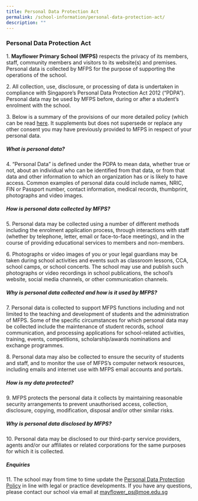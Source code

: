 ```yaml
---
title: Personal Data Protection Act
permalink: /school-information/personal-data-protection-act/
description: ""
---
```

### **Personal Data Protection Act**
1\. **Mayflower Primary School (MFPS)** respects the privacy of its members, staff, community members and visitors to its website(s) and premises. Personal data is collected by MFPS for the purpose of supporting the operations of the school.

2\. All collection, use, disclosure, or processing of data is undertaken in compliance with Singapore’s Personal Data Protection Act 2012 (“PDPA”). Personal data may be used by MFPS before, during or after a student’s enrolment with the school.

3\. Below is a summary of the provisions of our more detailed policy (which can be read [here](/files/mfps%20pdpa.pdf). It supplements but does not supersede or replace any other consent you may have previously provided to MFPS in respect of your personal data.

##### **What is personal data?**
4\. “Personal Data” is defined under the PDPA to mean data, whether true or not, about an individual who can be identified from that data, or from that data and other information to which an organization has or is likely to have access. Common examples of personal data could include names, NRIC, FIN or Passport number, contact information, medical records, thumbprint, photographs and video images.

##### **How is personal data collected by MFPS?**
5\. Personal data may be collected using a number of different methods including the enrolment application process, through interactions with staff (whether by telephone, letter, email or face-to-face meetings), and in the course of providing educational services to members and non-members.

6\. Photographs or video images of you or your legal guardians may be taken during school activities and events such as classroom lessons, CCA, school camps, or school concerts. The school may use and publish such photographs or video recordings in school publications, the school’s website, social media channels, or other communication channels.

##### **Why is personal data collected and how is it used by MFPS?**
7\. Personal data is collected to support MFPS functions including and not limited to the teaching and development of students and the administration of MFPS. Some of the specific circumstances for which personal data may be collected include the maintenance of student records, school communication, and processing applications for school-related activities, training, events, competitions, scholarship/awards nominations and exchange programmes.

8\. Personal data may also be collected to ensure the security of students and staff, and to monitor the use of MFPS’s computer network resources, including emails and internet use with MFPS email accounts and portals.

##### **How is my data protected?**
9\. MFPS protects the personal data it collects by maintaining reasonable security arrangements to prevent unauthorised access, collection, disclosure, copying, modification, disposal and/or other similar risks.

##### **Why is personal data disclosed by MFPS?**
10\. Personal data may be disclosed to our third-party service providers, agents and/or our affiliates or related corporations for the same purposes for which it is collected.

##### **Enquiries**
11\. The school may from time to time update the [Personal Data Protection Policy](/files/MFPS%20PDPA%20Policy_2021060.pdf) in line with legal or practice developments. If you have any questions, please contact our school via email at [mayflower\_ps@moe.edu.sg](mailto:mayflower_ps@moe.edu.sg)